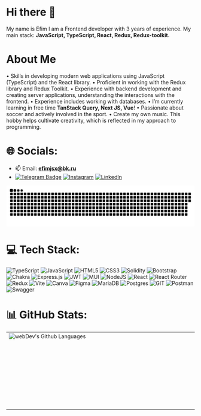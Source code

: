 # Hi there 👋
My name is Efim I am a Frontend developer with 3 years of experience.
My main stack: **JavaScript, TypeScript, React, Redux, Redux-toolkit.**
# About Me
• Skills in developing modern web applications using JavaScript (TypeScript) and the React library.
• Proficient in working with the Redux library and Redux Toolkit.
• Experience with backend development and creating server applications, understanding the interactions with the frontend.
• Experience includes working with databases.
• I’m currently learning in free time **TanStack Query, Next JS, Vue**!
• Passionate about soccer and actively involved in the sport.
• Create my own music. This hobby helps cultivate creativity, which is reflected in my approach to programming.
# 🌐 Socials:
- 📫 Email: **efimjsx@bk.ru**
- [![Telegram Badge](https://img.shields.io/badge/-Efim_Iulovskii-blue?style=flat&logo=Telegram&logoColor=white)](https://t.me/Efim_iulovskii)
  [![Instagram](https://img.shields.io/badge/Instagram-%23E4405F.svg?logo=Instagram&logoColor=white)](https://instagram.com/_efimson_) [![LinkedIn](https://img.shields.io/badge/LinkedIn-%230077B5.svg?logo=linkedin&logoColor=white)](https://linkedin.com/in/efim-iulovskii)
<p align="center">
 <img width="800" src="assets/github-snake.svg" alt="snake"/>
</p>

# 💻 Tech Stack:
![TypeScript](https://img.shields.io/badge/typescript-%23007ACC.svg?style=for-the-badge&logo=typescript&logoColor=white) ![JavaScript](https://img.shields.io/badge/javascript-%23323330.svg?style=for-the-badge&logo=javascript&logoColor=%23F7DF1E) ![HTML5](https://img.shields.io/badge/html5-%23E34F26.svg?style=for-the-badge&logo=html5&logoColor=white) ![CSS3](https://img.shields.io/badge/css3-%231572B6.svg?style=for-the-badge&logo=css3&logoColor=white) ![Solidity](https://img.shields.io/badge/Solidity-%23363636.svg?style=for-the-badge&logo=solidity&logoColor=white) ![Bootstrap](https://img.shields.io/badge/bootstrap-%238511FA.svg?style=for-the-badge&logo=bootstrap&logoColor=white) ![Chakra](https://img.shields.io/badge/chakra-%234ED1C5.svg?style=for-the-badge&logo=chakraui&logoColor=white) ![Express.js](https://img.shields.io/badge/express.js-%23404d59.svg?style=for-the-badge&logo=express&logoColor=%2361DAFB) ![JWT](https://img.shields.io/badge/JWT-black?style=for-the-badge&logo=JSON%20web%20tokens) ![MUI](https://img.shields.io/badge/MUI-%230081CB.svg?style=for-the-badge&logo=mui&logoColor=white) ![NodeJS](https://img.shields.io/badge/node.js-6DA55F?style=for-the-badge&logo=node.js&logoColor=white) ![React](https://img.shields.io/badge/react-%2320232a.svg?style=for-the-badge&logo=react&logoColor=%2361DAFB) ![React Router](https://img.shields.io/badge/React_Router-CA4245?style=for-the-badge&logo=react-router&logoColor=white) ![Redux](https://img.shields.io/badge/redux-%23593d88.svg?style=for-the-badge&logo=redux&logoColor=white) ![Vite](https://img.shields.io/badge/vite-%23646CFF.svg?style=for-the-badge&logo=vite&logoColor=white) ![Canva](https://img.shields.io/badge/Canva-%2300C4CC.svg?style=for-the-badge&logo=Canva&logoColor=white) ![Figma](https://img.shields.io/badge/figma-%23F24E1E.svg?style=for-the-badge&logo=figma&logoColor=white) ![MariaDB](https://img.shields.io/badge/MariaDB-003545?style=for-the-badge&logo=mariadb&logoColor=white) ![Postgres](https://img.shields.io/badge/postgres-%23316192.svg?style=for-the-badge&logo=postgresql&logoColor=white) ![GIT](https://img.shields.io/badge/Git-fc6d26?style=for-the-badge&logo=git&logoColor=white) ![Postman](https://img.shields.io/badge/Postman-FF6C37?style=for-the-badge&logo=postman&logoColor=white) ![Swagger](https://img.shields.io/badge/-Swagger-%23Clojure?style=for-the-badge&logo=swagger&logoColor=white)

# 📊 GitHub Stats:
<table>
  <tr>
    <td>
      <img height="200px" width="1000" align="left" alt="webDev's Github Languages" src="https://github-readme-stats-sigma-five.vercel.app/api/top-langs/?username=EfikX&layout=compact&theme=vision-friendly-dark" />
    </td>
  </tr>
</table>

<!-- Proudly created with GPRM ( https://gprm.itsvg.in ) -->
